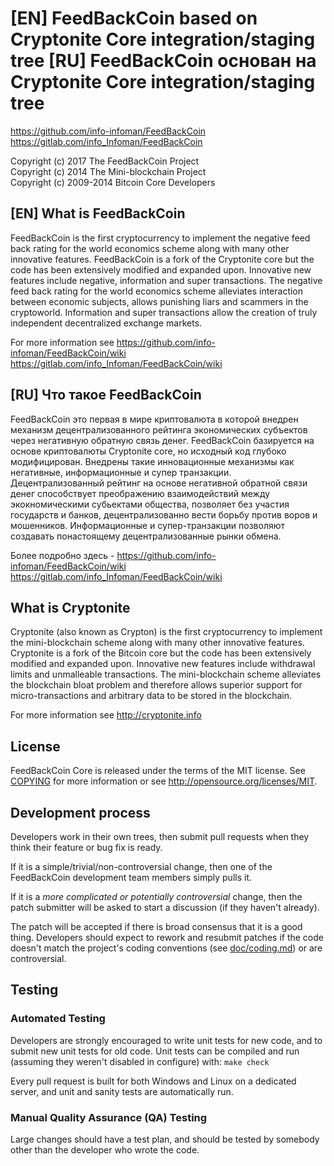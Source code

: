 [EN] FeedBackCoin based on Cryptonite Core integration/staging tree
[RU] FeedBackCoin основан на Cryptonite Core integration/staging tree
=====================================

https://github.com/info-infoman/FeedBackCoin
https://gitlab.com/info_Infoman/FeedBackCoin

Copyright (c) 2017 The FeedBackCoin Project<br />
Copyright (c) 2014 The Mini-blockchain Project<br />
Copyright (c) 2009-2014 Bitcoin Core Developers

[EN] What is FeedBackCoin
----------------

FeedBackCoin is the first cryptocurrency to implement the negative feed back rating for the world economics scheme along with many other innovative features. FeedBackCoin is a fork of the Cryptonite core but the code has been extensively modified and expanded upon. Innovative new features include negative, information and super transactions. The negative feed back rating for the world economics scheme alleviates interaction  between economic subjects, аllows punishing liars and scammers in the cryptoworld. Information and super transactions allow the creation of truly independent decentralized exchange markets.

For more information see https://github.com/info-infoman/FeedBackCoin/wiki
https://gitlab.com/info_Infoman/FeedBackCoin/wiki

[RU] Что такое FeedBackCoin
----------------

FeedBackCoin это первая в мире криптовалюта в которой внедрен механизм децентрализованного рейтинга экономических субъектов через негативную обратную связь денег. FeedBackCoin базируется на основе криптовалюты Cryptonite core, но исходный код глубоко модифицирован. Внедрены такие инновационные механизмы как негативные, информационные и супер транзакции. Децентрализованный рейтинг на основе негативной обратной связи денег способствует преображению взаимодействий между экокномическими субьектами общества, позволяет без участия государств и банков, децентрализованно вести борьбу против воров и мошенников. Информационные и супер-транзакции позволяют создавать понастоящему децентрализованные рынки обмена.

Более подробно здесь - https://github.com/info-infoman/FeedBackCoin/wiki
https://gitlab.com/info_Infoman/FeedBackCoin/wiki

What is Cryptonite
----------------

Cryptonite (also known as Crypton) is the first cryptocurrency to implement the mini-blockchain scheme along with many other innovative features. Cryptonite is a fork of the Bitcoin core but the code has been extensively modified and expanded upon. Innovative new features include withdrawal limits and unmalleable transactions. The mini-blockchain scheme alleviates the blockchain bloat problem and therefore allows superior support for micro-transactions and arbitrary data to be stored in the blockchain.

For more information see http://cryptonite.info

License
-------

FeedBackCoin Core is released under the terms of the MIT license. See [COPYING](COPYING) for more
information or see http://opensource.org/licenses/MIT.

Development process
-------------------

Developers work in their own trees, then submit pull requests when they think
their feature or bug fix is ready.

If it is a simple/trivial/non-controversial change, then one of the FeedBackCoin
development team members simply pulls it.

If it is a *more complicated or potentially controversial* change, then the patch
submitter will be asked to start a discussion (if they haven't already).

The patch will be accepted if there is broad consensus that it is a good thing.
Developers should expect to rework and resubmit patches if the code doesn't
match the project's coding conventions (see [doc/coding.md](doc/coding.md)) or are
controversial.

Testing
-------

### Automated Testing

Developers are strongly encouraged to write unit tests for new code, and to
submit new unit tests for old code. Unit tests can be compiled and run (assuming they weren't disabled in configure) with: `make check`

Every pull request is built for both Windows and Linux on a dedicated server,
and unit and sanity tests are automatically run.

### Manual Quality Assurance (QA) Testing

Large changes should have a test plan, and should be tested by somebody other
than the developer who wrote the code.
